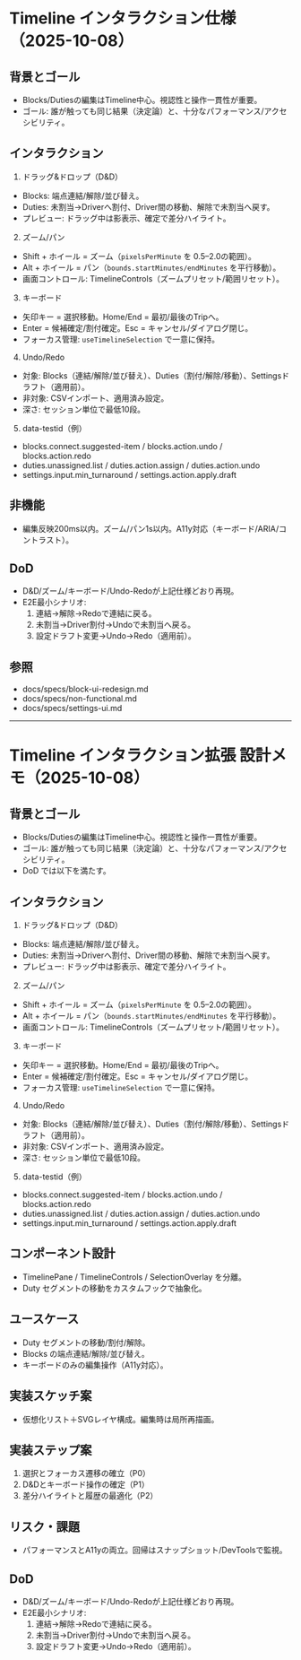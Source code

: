 <!--
  docs/specs/timeline-interactions.md
  目的: タイムライン上の操作（D&D/ズーム/キーボード/履歴）の仕様を定義。
-->

# Timeline インタラクション仕様（2025-10-08）

## 背景とゴール
- Blocks/Dutiesの編集はTimeline中心。視認性と操作一貫性が重要。
- ゴール: 誰が触っても同じ結果（決定論）と、十分なパフォーマンス/アクセシビリティ。

## インタラクション
1) ドラッグ&ドロップ（D&D）
- Blocks: 端点連結/解除/並び替え。
- Duties: 未割当→Driverへ割付、Driver間の移動、解除で未割当へ戻す。
- プレビュー: ドラッグ中は影表示、確定で差分ハイライト。

2) ズーム/パン
- Shift + ホイール = ズーム（`pixelsPerMinute` を 0.5–2.0の範囲）。
- Alt + ホイール = パン（`bounds.startMinutes/endMinutes` を平行移動）。
- 画面コントロール: TimelineControls（ズームプリセット/範囲リセット）。

3) キーボード
- 矢印キー = 選択移動。Home/End = 最初/最後のTripへ。
- Enter = 候補確定/割付確定。Esc = キャンセル/ダイアログ閉じ。
- フォーカス管理: `useTimelineSelection` で一意に保持。

4) Undo/Redo
- 対象: Blocks（連結/解除/並び替え）、Duties（割付/解除/移動）、Settingsドラフト（適用前）。
- 非対象: CSVインポート、適用済み設定。
- 深さ: セッション単位で最低10段。

5) data-testid（例）
- blocks.connect.suggested-item / blocks.action.undo / blocks.action.redo
- duties.unassigned.list / duties.action.assign / duties.action.undo
- settings.input.min_turnaround / settings.action.apply.draft

## 非機能
- 編集反映200ms以内。ズーム/パン1s以内。A11y対応（キーボード/ARIA/コントラスト）。

## DoD
- D&D/ズーム/キーボード/Undo-Redoが上記仕様どおり再現。
- E2E最小シナリオ:
  1) 連結→解除→Redoで連結に戻る。
  2) 未割当→Driver割付→Undoで未割当へ戻る。
  3) 設定ドラフト変更→Undo→Redo（適用前）。

## 参照
- docs/specs/block-ui-redesign.md
- docs/specs/non-functional.md
- docs/specs/settings-ui.md

---

# Timeline インタラクション拡張 設計メモ（2025-10-08）

## 背景とゴール
- Blocks/Dutiesの編集はTimeline中心。視認性と操作一貫性が重要。
- ゴール: 誰が触っても同じ結果（決定論）と、十分なパフォーマンス/アクセシビリティ。
- DoD では以下を満たす。

## インタラクション
1) ドラッグ&ドロップ（D&D）
- Blocks: 端点連結/解除/並び替え。
- Duties: 未割当→Driverへ割付、Driver間の移動、解除で未割当へ戻す。
- プレビュー: ドラッグ中は影表示、確定で差分ハイライト。

2) ズーム/パン
- Shift + ホイール = ズーム（`pixelsPerMinute` を 0.5–2.0の範囲）。
- Alt + ホイール = パン（`bounds.startMinutes/endMinutes` を平行移動）。
- 画面コントロール: TimelineControls（ズームプリセット/範囲リセット）。

3) キーボード
- 矢印キー = 選択移動。Home/End = 最初/最後のTripへ。
- Enter = 候補確定/割付確定。Esc = キャンセル/ダイアログ閉じ。
- フォーカス管理: `useTimelineSelection` で一意に保持。

4) Undo/Redo
- 対象: Blocks（連結/解除/並び替え）、Duties（割付/解除/移動）、Settingsドラフト（適用前）。
- 非対象: CSVインポート、適用済み設定。
- 深さ: セッション単位で最低10段。

5) data-testid（例）
- blocks.connect.suggested-item / blocks.action.undo / blocks.action.redo
- duties.unassigned.list / duties.action.assign / duties.action.undo
- settings.input.min_turnaround / settings.action.apply.draft

## コンポーネント設計
- TimelinePane / TimelineControls / SelectionOverlay を分離。
- Duty セグメントの移動をカスタムフックで抽象化。

## ユースケース
- Duty セグメントの移動/割付/解除。
- Blocks の端点連結/解除/並び替え。
- キーボードのみの編集操作（A11y対応）。

## 実装スケッチ案
- 仮想化リスト＋SVGレイヤ構成。編集時は局所再描画。

## 実装ステップ案
1) 選択とフォーカス遷移の確立（P0）
2) D&Dとキーボード操作の確定（P1）
3) 差分ハイライトと履歴の最適化（P2）

## リスク・課題
- パフォーマンスとA11yの両立。回帰はスナップショット/DevToolsで監視。

## DoD
- D&D/ズーム/キーボード/Undo-Redoが上記仕様どおり再現。
- E2E最小シナリオ:
  1) 連結→解除→Redoで連結に戻る。
  2) 未割当→Driver割付→Undoで未割当へ戻る。
  3) 設定ドラフト変更→Undo→Redo（適用前）。
